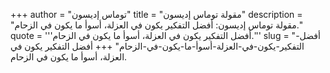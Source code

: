 +++
author = "توماس إديسون"
title = "مقولة توماس إديسون"
description = "مقولة توماس إديسون: أفضل التفكير يكون في العزلة، أسوأ ما يكون في الزحام."
quote = '''أفضل التفكير يكون في العزلة، أسوأ ما يكون في الزحام.'''
slug = "أفضل-التفكير-يكون-في-العزلة-أسوأ-ما-يكون-في-الزحام"
+++
أفضل التفكير يكون في العزلة، أسوأ ما يكون في الزحام.
